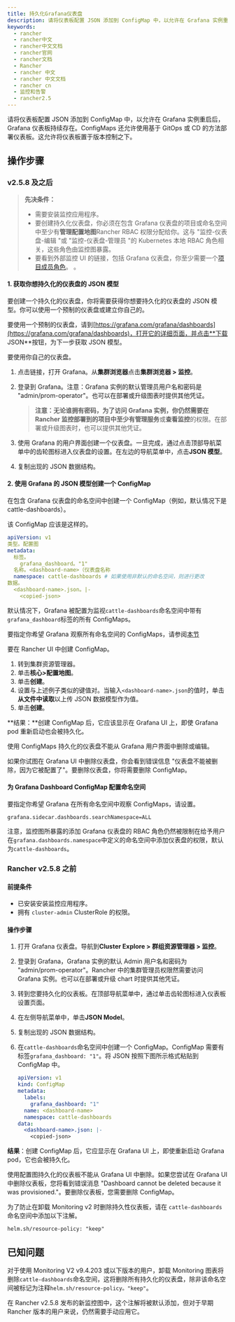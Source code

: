 ```yaml
---
title: 持久化Grafana仪表盘
description: 请将仪表板配置 JSON 添加到 ConfigMap 中，以允许在 Grafana 实例重启后，Grafana 仪表板持续存在。ConfigMaps 还允许使用基于 GitOps 或 CD 的方法部署仪表板。这允许将仪表板置于版本控制之下。
keywords:
  - rancher
  - rancher中文
  - rancher中文文档
  - rancher官网
  - rancher文档
  - Rancher
  - rancher 中文
  - rancher 中文文档
  - rancher cn
  - 监控和告警
  - rancher2.5
---
```


请将仪表板配置 JSON 添加到 ConfigMap 中，以允许在 Grafana 实例重启后，Grafana 仪表板持续存在。ConfigMaps 还允许使用基于 GitOps 或 CD 的方法部署仪表板。这允许将仪表板置于版本控制之下。

## 操作步骤

### v2.5.8 及之后

> **先决条件：**
>
> - 需要安装监控应用程序。
> - 要创建持久化仪表盘，你必须在包含 Grafana 仪表盘的项目或命名空间中至少有**管理配置地图**Rancher RBAC 权限分配给你。这与 "监控-仪表盘-编辑 "或 "监控-仪表盘-管理员 "的 Kubernetes 本地 RBAC 角色相关，这些角色由监控图暴露。
> - 要看到外部监控 UI 的链接，包括 Grafana 仪表盘，你至少需要一个[项目成员角色](/docs/rancher2.5/monitoring-alerting/rbac/_index)。
>   。

#### 1. 获取你想持久化的仪表盘的 JSON 模型

要创建一个持久化的仪表盘，你将需要获得你想要持久化的仪表盘的 JSON 模型。你可以使用一个预制的仪表盘或建立你自己的。

要使用一个预制的仪表盘，请到[https://grafana.com/grafana/dashboards](https://grafana.com/grafana/dashboards)，打开它的详细页面，并点击**下载 JSON**按钮，为下一步获取 JSON 模型。

要使用你自己的仪表盘。

1. 点击链接，打开 Grafana。从**集群浏览器**点击**集群浏览器 > 监控**。
1. 登录到 Grafana。注意：Grafana 实例的默认管理员用户名和密码是 "admin/prom-operator"。也可以在部署或升级图表时提供其他凭证。

   > **注意：**无论谁拥有密码，为了访问 Grafana 实例，你仍然需要在 Rancher 监控部署到的项目中至少有**管理服务**或**查看监控**的权限。在部署或升级图表时，也可以提供其他凭证。

1. 使用 Grafana 的用户界面创建一个仪表盘。一旦完成，通过点击顶部导航菜单中的齿轮图标进入仪表盘的设置。在左边的导航菜单中，点击**JSON 模型**。
1. 复制出现的 JSON 数据结构。

#### 2. 使用 Grafana 的 JSON 模型创建一个 ConfigMap

在包含 Grafana 仪表盘的命名空间中创建一个 ConfigMap（例如，默认情况下是 cattle-dashboards）。

该 ConfigMap 应该是这样的。

```yaml
apiVersion: v1
类型。配置图
metadata:
  标签。
    grafana_dashboard。"1"
  名称。<dashboard-name>（仪表盘名称
  namespace: cattle-dashboards # 如果使用非默认的命名空间，则进行更改
数据。
  <dashboard-name>.json。|-
    <copied-json>
```

默认情况下，Grafana 被配置为监视`cattle-dashboards`命名空间中带有`grafana_dashboard`标签的所有 ConfigMaps。

要指定你希望 Grafana 观察所有命名空间的 ConfigMaps，请参阅[本节](#configuring-namespaces-for-the-grafana-dashboard-configmap)

要在 Rancher UI 中创建 ConfigMap。

1. 转到集群资源管理器。
1. 单击**核心>配置地图**。
1. 单击**创建**。
1. 设置与上述例子类似的键值对。当输入`<dashboard-name>.json`的值时，单击**从文件中读取**以上传 JSON 数据模型作为值。
1. 单击**创建**。

**结果：**创建 ConfigMap 后，它应该显示在 Grafana UI 上，即使 Grafana pod 重新启动也会被持久化。

使用 ConfigMaps 持久化的仪表盘不能从 Grafana 用户界面中删除或编辑。

如果你试图在 Grafana UI 中删除仪表盘，你会看到错误信息 "仪表盘不能被删除，因为它被配置了"。要删除仪表盘，你将需要删除 ConfigMap。

#### 为 Grafana Dashboard ConfigMap 配置命名空间

要指定你希望 Grafana 在所有命名空间中观察 ConfigMaps，请设置。

```
grafana.sidecar.dashboards.searchNamespace=ALL
```

注意，监控图所暴露的添加 Grafana 仪表盘的 RBAC 角色仍然被限制在给予用户在`grafana.dashboards.namespace`中定义的命名空间中添加仪表盘的权限，默认为`cattle-dashboards`。

### Rancher v2.5.8 之前

#### 前提条件

- 已安装安装监控应用程序。
- 拥有 `cluster-admin` ClusterRole 的权限。

#### 操作步骤

1. 打开 Grafana 仪表盘。导航到**Cluster Explore > 群组资源管理器 > 监控**。
1. 登录到 Grafana，Grafana 实例的默认 Admin 用户名和密码为 "admin/prom-operator"。Rancher 中的集群管理员权限然需要访问 Grafana 实例。也可以在部署或升级 chart 时提供其他凭证。
1. 转到您要持久化的仪表板。在顶部导航菜单中，通过单击齿轮图标进入仪表板设置页面。
1. 在左侧导航菜单中，单击**JSON Model**。
1. 复制出现的 JSON 数据结构。
1. 在`cattle-dashboards`命名空间中创建一个 ConfigMap。ConfigMap 需要有标签`grafana_dashboard: "1"`。将 JSON 按照下图所示格式粘贴到 ConfigMap 中。

   ```yaml
   apiVersion: v1
   kind: ConfigMap
   metadata:
     labels:
       grafana_dashboard: "1"
     name: <dashboard-name>
     namespace: cattle-dashboards
   data:
     <dashboard-name>.json: |-
       <copied-json>
   ```

**结果**：创建 ConfigMap 后，它应显示在 Grafana UI 上，即使重新启动 Grafana pod，它也会被持久化。

使用配置图持久化的仪表板不能从 Grafana UI 中删除。如果您尝试在 Grafana UI 中删除仪表板，您将看到错误消息 "Dashboard cannot be deleted because it was provisioned."。要删除仪表板，您需要删除 ConfigMap。

为了防止在卸载 Monitoring v2 时删除持久性仪表板，请在 `cattle-dashboards` 命名空间中添加以下注解。

```
helm.sh/resource-policy: "keep"
```

## 已知问题

对于使用 Monitoring V2 v9.4.203 或以下版本的用户，卸载 Monitoring 图表将删除`cattle-dashboards`命名空间，这将删除所有持久化的仪表盘，除非该命名空间被标记为注释`helm.sh/resource-policy。"keep"`。

在 Rancher v2.5.8 发布的新监控图中，这个注解将被默认添加，但对于早期 Rancher 版本的用户来说，仍然需要手动应用它。
